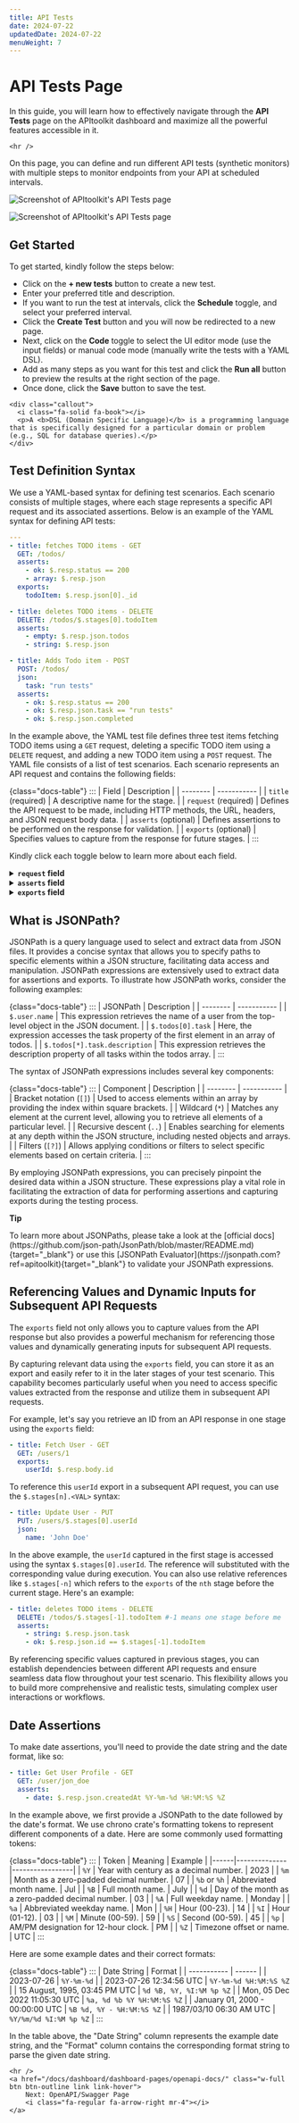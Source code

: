 ```yaml
---
title: API Tests
date: 2024-07-22
updatedDate: 2024-07-22
menuWeight: 7
---
```


# API Tests Page

In this guide, you will learn how to effectively navigate through the **API Tests** page on the APItoolkit dashboard and maximize all the powerful features accessible in it. 

```=html
<hr />
```

On this page, you can define and run different API tests (synthetic monitors) with multiple steps to monitor endpoints from your API at scheduled intervals.

![Screenshot of APItoolkit's API Tests page](/docs/dashboard/dashboard-pages/api-tests/testing-ui.png)

![Screenshot of APItoolkit's API Tests page](/docs/dashboard/dashboard-pages/api-tests/testing-code.png)

## Get Started

To get started, kindly follow the steps below:

- Click on the **+ new tests** button to create a new test.
- Enter your preferred title and description.
- If you want to run the test at intervals, click the **Schedule** toggle, and select your preferred interval.
- Click the **Create Test** button and you will now be redirected to a new page.
- Next, click on the **Code** toggle to select the UI editor mode (use the input fields) or manual code mode (manually write the tests with a YAML DSL).
- Add as many steps as you want for this test and click the **Run all** button to preview the results at the right section of the page.
- Once done, click the **Save** button to save the test.

```=html
<div class="callout">
  <i class="fa-solid fa-book"></i>
  <p>A <b>DSL (Domain Specific Language)</b> is a programming language that is specifically designed for a particular domain or problem (e.g., SQL for database queries).</p>
</div>
```

## Test Definition Syntax

We use a YAML-based syntax for defining test scenarios. Each scenario consists of multiple stages, where each stage represents a specific API request and its associated assertions. Below is an example of the YAML syntax for defining API tests:

```yaml
---
- title: fetches TODO items - GET
  GET: /todos/
  asserts:
    - ok: $.resp.status == 200
    - array: $.resp.json
  exports:
    todoItem: $.resp.json[0]._id

- title: deletes TODO items - DELETE
  DELETE: /todos/$.stages[0].todoItem
  asserts:
    - empty: $.resp.json.todos
    - string: $.resp.json

- title: Adds Todo item - POST
  POST: /todos/
  json:
    task: "run tests"
  asserts:
    - ok: $.resp.status == 200
    - ok: $.resp.json.task == "run tests"
    - ok: $.resp.json.completed
```

In the example above, the YAML test file defines three test items fetching TODO items using a `GET` request, deleting a specific TODO item using a `DELETE` request, and adding a new TODO item using a `POST` request. The YAML file consists of a list of test scenarios. Each scenario represents an API request and contains the following fields:

{class="docs-table"}
:::
| Field | Description |
| -------- | ----------- |
| `title` (required) | A descriptive name for the stage. |
| `request` (required) | Defines the API request to be made, including HTTP methods, the URL, headers, and JSON request body data. |
| `asserts` (optional) | Defines assertions to be performed on the response for validation. |
| `exports` (optional) | Specifies values to capture from the response for future stages. |
:::

Kindly click each toggle below to learn more about each field.

<details>
<summary><b><code>request</code> field</b></summary>
<br />

The `request` field defines the API request to be made and consists of three properties:

  ① `method` (required): This property specifies the HTTP method for the request, such as `GET`, `POST`, `PUT`, or `DELETE` as the key. The value of the `method` property is the request URL path. Here's an example:

  ```yaml
  # POST request
  - title: Adds Todo item - POST
    POST: /todos/

  # GET request
  - title: Fetches Todo items - GET
    GET: /todos/
  ```

  ② `headers` (optional): This property allows you to include HTTP headers in the request. Headers can be used to pass additional information to the server, such as authentication tokens or content types. Here's an example:

  ```yaml
  - title: Fetches Todo items - GET with headers
    GET: /todos/
    headers:
      Authorization: Bearer <token>
      Content-Type: application/json
      Allowed-Methods:
        - GET
        - POST
  ```

  ⓷ `json` (optional): This property allows you to include request body data in JSON format when necessary. By specifying the `json` property within the `request` field, you can provide structured data that needs to be sent along with the API request. Here's an example:

  ```yaml
  - title: Create User - POST
    POST: /users/
    json:
      name: John Doe
      age: 25
      email: john.doe@example.com
  ```

  In the above example, a POST request is made to create a new user. The `json` property contains the user data in JSON format, including properties such as `name`, `age`, and `email`. Including the `json` property in the `request` field enables you to pass structured data to the API endpoint, facilitating actions such as creating or updating resources on the server.
</details>

<details>
<summary><b><code>asserts</code> field</b></summary>
<br />

The `asserts` field plays a crucial role in defining assertions or validations to be performed on the API response. It allows you to specify conditions that must be met for the test to pass successfully. This field accepts a collection of key-value pairs, where the keys represent the type of assertion (think of it as a variable) and the values define the corresponding expressions or conditions to be evaluated. You can include multiple assertions within the `asserts` field to perform various validations on different aspects of the API response, such as checking specific properties, verifying the presence of certain data, or comparing values.

Here's an example to demonstrate the usage of the `asserts` field:

```yaml
- title: Fetches Todo items - GET
  GET: /todos/
  asserts:
    - ok: $.resp.status == 200
    - array: $.resp.json
    - ok: $.resp.json[0].task == "run tests"
```

<div class="callout">
  <p><i class="fa-regular fa-lightbulb"></i> <b>Tip</b></p>
  <p>The `.json` in `$.resp.json` converts the response into JSON format. This allows you to access properties of the response JSON using JSONPath expressions.</p>
</div>

In the above example, we have defined three assertions:

① `ok`: This assertion checks whether the response status code is equal to 200. The expression `$.resp.status == 200` is evaluated, and if it returns `true`, the assertion is considered successful.

② `array`: This assertion verifies that the response body is an array. The expression `$.resp.json` is evaluated, and if the result is an array, the assertion is considered successful.

⓷ `ok`: This assertion checks if the first Todo item retrieved from the API response has a task name equal to "run tests". The expression `$.resp.json` is evaluated, and if it returns `true`, the assertion is considered successful.

By utilizing the `asserts` field effectively, you can ensure that the API response meets the expected criteria, providing confidence in the correctness and reliability of your API. All the possible assertions you could use are as follows:

{class="docs-table"}
:::
| Assertion | Description     |
|-----------|-----------------|
| `ok`     | Checks if the provided expression evaluates to `true`. |
| `empty`  | Checks if a value is empty (e.g., an empty array, string, or null). |
| `array`  | Checks if a value is an array.                  |
| `string` | Checks if a value is a string.                  |
| `number` | Checks if a value is a number.                  |
| `boolean`| Checks if a value is a boolean.                 |
| `null`   | Checks if a value is null.                      |
| `exists` | Checks if a value exists.                       |
| `date`   | Checks if a value is a valid date string.       |
:::

These assertions provide a wide range of options to validate different aspects of the API response, allowing you to ensure the correctness and integrity of the data and behavior. You can select the appropriate assertion based on the specific validation requirements of your API test scenario.
</details>

<details>
<summary><b><code>exports</code> field</b></summary>
<br />

The `exports` field allows you to capture and store values from the API response of a stage for future reference within the test scenario. It provides a convenient way to extract specific data and make it accessible in subsequent stages of the test.
  
To use the `exports` field, you define key-value pairs where the keys represent the names of the exports (think of it as a variable), and the values define the JSON paths or expressions used to extract the desired data from the response.
  
Here's an example that demonstrates the usage of the `exports` field:

```yaml
- title: Fetches Todo items - GET
  GET: /todos/
  exports:
    todoItem: $.resp.json[0]._id
```

In the above example, the `exports` field captures the value of the `_id` property from the first element of the API response array. It assigns this value to the `todoItem` export. By capturing the `_id` value in the `todoItem` exports, you can access it in subsequent stages of the test scenario. This allows you to use the extracted data for further API requests, assertions, or any other necessary operations.

The `exports` field enables you to create a bridge between different stages within the test scenario, providing a way to pass relevant data between them. This can be particularly useful when you need to refer to specific values or dynamically generate inputs for subsequent API requests. Using the `exports` field, you can enhance the flexibility and modularity of your API tests, making them more robust and adaptable to different scenarios.
</details>

## What is JSONPath?

JSONPath is a query language used to select and extract data from JSON files. It provides a concise syntax that allows you to specify paths to specific elements within a JSON structure, facilitating data access and manipulation. JSONPath expressions are extensively used to extract data for assertions and exports. To illustrate how JSONPath works, consider the following examples:

{class="docs-table"}
:::
| JSONPath | Description |
| -------- | ----------- |
| `$.user.name` | This expression retrieves the name of a user from the top-level object in the JSON document. |
| `$.todos[0].task` | Here, the expression accesses the task property of the first element in an array of todos. |
| `$.todos[*].task.description` | This expression retrieves the description property of all tasks within the todos array. |
:::

The syntax of JSONPath expressions includes several key components:

{class="docs-table"}
:::
| Component | Description |
| -------- | ----------- |
| Bracket notation (`[]`) | Used to access elements within an array by providing the index within square brackets. |
| Wildcard (`*`) | Matches any element at the current level, allowing you to retrieve all elements of a particular level. |
| Recursive descent (`..`) | Enables searching for elements at any depth within the JSON structure, including nested objects and arrays. |
| Filters (`[?]`) | Allows applying conditions or filters to select specific elements based on certain criteria. |
:::

By employing JSONPath expressions, you can precisely pinpoint the desired data within a JSON structure. These expressions play a vital role in facilitating the extraction of data for performing assertions and capturing exports during the testing process.

<div class="callout">
  <p><i class="fa-regular fa-lightbulb"></i> <b>Tip</b></p>
  <p>To learn more about JSONPaths, please take a look at the [official docs](https://github.com/json-path/JsonPath/blob/master/README.md){target="_blank"} or use this [JSONPath Evaluator](https://jsonpath.com?ref=apitoolkit){target="_blank"} to validate your JSONPath expressions.</p>
</div>

## Referencing Values and Dynamic Inputs for Subsequent API Requests

The `exports` field not only allows you to capture values from the API response but also provides a powerful mechanism for referencing those values and dynamically generating inputs for subsequent API requests.

By capturing relevant data using the `exports` field, you can store it as an export and easily refer to it in the later stages of your test scenario. This capability becomes particularly useful when you need to access specific values extracted from the response and utilize them in subsequent API requests.

For example, let's say you retrieve an ID from an API response in one stage using the `exports` field:

```yaml
- title: Fetch User - GET
  GET: /users/1
  exports:
    userId: $.resp.body.id
```

To reference this `userId` export in a subsequent API request, you can use the `$.stages[n].<VAL>` syntax:

```yaml
- title: Update User - PUT
  PUT: /users/$.stages[0].userId
  json:
    name: 'John Doe'
```

In the above example, the `userId` captured in the first stage is accessed using the syntax `$.stages[0].userId`. The reference will substituted with the corresponding value during execution. You can also use relative references like `$.stages[-n]` which refers to the `exports` of the `nth` stage before the current stage. Here's an example:

```yaml
- title: deletes TODO items - DELETE
  DELETE: /todos/$.stages[-1].todoItem #-1 means one stage before me
  asserts:
    - string: $.resp.json.task
    - ok: $.resp.json.id == $.stages[-1].todoItem
```

By referencing specific values captured in previous stages, you can establish dependencies between different API requests and ensure seamless data flow throughout your test scenario. This flexibility allows you to build more comprehensive and realistic tests, simulating complex user interactions or workflows.

## Date Assertions

To make date assertions, you'll need to provide the date string and the date format, like so:

```yaml
- title: Get User Profile - GET
  GET: /user/jon_doe
  asserts:
    - date: $.resp.json.createdAt %Y-%m-%d %H:%M:%S %Z
```

In the example above, we first provide a JSONPath to the date followed by the date's format. We use chrono crate's formatting tokens to represent different components of a date. Here are some commonly used formatting tokens:

{class="docs-table"}
:::
| Token | Meaning     | Example         |
|------|--------------|-----------------|
| `%Y` | Year with century as a decimal number. | 2023 |
| `%m` | Month as a zero-padded decimal number. | 07 |
| `%b` or `%h` | Abbreviated month name. | Jul |
| `%B` | Full month name. | July |
| `%d` | Day of the month as a zero-padded decimal number. | 03 |
| `%A` | Full weekday name. | Monday |
| `%a` | Abbreviated weekday name. | Mon |
| `%H` | Hour (00-23). | 14 |
| `%I` | Hour (01-12). | 03 |
| `%M` | Minute (00-59). | 59 |
| `%S` | Second (00-59). | 45 |
| `%p` | AM/PM designation for 12-hour clock. | PM |
| `%Z` | Timezone offset or name. | UTC |
:::

Here are some example dates and their correct formats:

{class="docs-table"}
:::
| Date String | Format |
| ----------- | ------ |
| 2023-07-26                      | `%Y-%m-%d`                 |
| 2023-07-26 12:34:56 UTC         | `%Y-%m-%d %H:%M:%S %Z`     |
| 15 August, 1995, 03:45 PM UTC   | `%d %B, %Y, %I:%M %p %Z`   |
| Mon, 05 Dec 2022 11:05:30 UTC   | `%a, %d %b %Y %H:%M:%S %Z` |
| January 01, 2000 - 00:00:00 UTC | `%B %d, %Y - %H:%M:%S %Z`  |
| 1987/03/10 06:30 AM UTC         | `%Y/%m/%d %I:%M %p %Z`     |
:::

In the table above, the "Date String" column represents the example date string, and the "Format" column contains the corresponding format string to parse the given date string.

```=html
<hr />
<a href="/docs/dashboard/dashboard-pages/openapi-docs/" class="w-full btn btn-outline link link-hover">
    Next: OpenAPI/Swagger Page
    <i class="fa-regular fa-arrow-right mr-4"></i>
</a>
```
